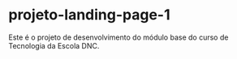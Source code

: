 # projeto-landing-page-1

Este é o projeto de desenvolvimento do módulo base do curso de Tecnologia da Escola DNC.
